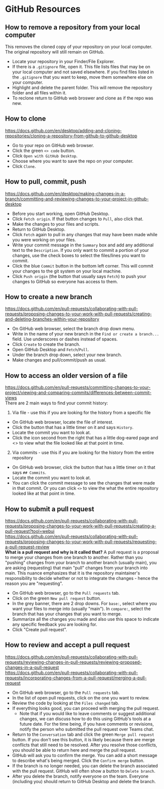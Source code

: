 
# GitHub Resources
## How to remove a repository from your local computer
This removes the cloned copy of your repository on your local computer. The original repository will still remain on GitHub. 
- Locate your repository in your Finder/File Explorer.
- If there is a `.gitignore` file, open it. This file lists files that may be on your local computer and not saved elsewhere. If you find files listed in the `.gitignore` that you want to keep, move them somewhere else on your computer.
- Highlight and delete the parent folder. This will remove the repository folder and all files within it.
- To reclone return to GitHub web broswer and clone as if the repo was new. 
## How to clone
https://docs.github.com/en/desktop/adding-and-cloning-repositories/cloning-a-repository-from-github-to-github-desktop
- Go to your repo on GitHub web browser.
- Click the green `<> code` button. 
- Click `Open with GitHub Desktop`.
- Choose where you want to save the repo on your computer. 
- Click `Clone`.
## How to pull, commit, push
https://docs.github.com/en/desktop/making-changes-in-a-branch/committing-and-reviewing-changes-to-your-project-in-github-desktop
- Before you start working, open GitHub Desktop. 
- Click `Fetch origin`. If that button changes to `Pull`, also click that. 
- Make the changes to your files and scripts. 
- Return to GitHub Desktop. 
- Click `Fetch` again to pull in any changes that may have been made while you were working on your files. 
- Write your commit message in the `Summary` box and add any additional text to the `Description`. If you only want to commit a portion of your changes, use the check boxes to select the files/lines you want to commit. 
- Click the blue `Commit` button in the bottom left corner. This will commit your changes to the git system on your local machine. 
- Click `Push origin` (the button that usually says `Fetch`) to push your changes to GitHub so everyone has access to them.
## How to create a new branch
https://docs.github.com/en/pull-requests/collaborating-with-pull-requests/proposing-changes-to-your-work-with-pull-requests/creating-and-deleting-branches-within-your-repository
- On GitHub web browser, select the branch drop down menu.
- Write in the name of your new branch in the `Find or create a branch...` field. Use underscores or dashes instead of spaces. 
- Click `Create` to create the branch. 
- Open GitHub Desktop and `Fetch`/`Pull`.
- Under the branch drop down, select your new branch. 
- Make changes and pull/commit/push as usual. 
## How to access an older version of a file
https://docs.github.com/en/pull-requests/committing-changes-to-your-project/viewing-and-comparing-commits/differences-between-commit-views  
There are 2 main ways to find your commit history:  
1. Via file - use this if you are looking for the history from a specific file  
  - On GitHub web browser, locate the file of interest.
  - Click the button that has a little timer on it and says `History`. 
  - Locate the commit you want to look at.
  - Click the icon second from the right that has a little dog-eared page and <> to view what the file looked like at that point in time.  
2. Via commits - use this if you are looking for the history from the entire repository  
  - On GitHub web browser, click the button that has a little timer on it that says `## Commits`.
  - Locate the commit you want to look at.
  - You can click the commit message to see the changes that were made in that commit. Or you can click `<>` to view the what the entire repository looked like at that point in time.
## How to submit a pull request
https://docs.github.com/en/pull-requests/collaborating-with-pull-requests/proposing-changes-to-your-work-with-pull-requests/creating-a-pull-request?tool=webui  
https://docs.github.com/en/pull-requests/collaborating-with-pull-requests/proposing-changes-to-your-work-with-pull-requests/requesting-a-pull-request-review  
**What is a pull request and why is it called that?** A pull request is a proposal to merge your changes from one branch to another. Rather than you "pushing" changes from your branch to another branch (usually main), you are asking (requesting) that main "pull" changes from your branch into main. This nuance emphasizes that it is the repository maintainer's responsibility to decide whether or not to integrate the changes - hence the reason you are "requesting".
- On GitHub web browser, go to the `Pull requests` tab.
- Click on the green `New pull request` button.
- In the grey banner, there are 2 drop downs. For `base:`, select where you want your files to merge into (usually "main"). In `compare:`, select the branch that has your changes that you want to merge.
- Summarize all the changes you made and also use this space to indicate any specific feedback you are looking for. 
- Click "Create pull request".
## How to review and accept a pull request
https://docs.github.com/en/pull-requests/collaborating-with-pull-requests/reviewing-changes-in-pull-requests/reviewing-proposed-changes-in-a-pull-request  
https://docs.github.com/en/pull-requests/collaborating-with-pull-requests/incorporating-changes-from-a-pull-request/merging-a-pull-request  
- On GitHub web browser, go to the `Pull requests` tab.
- In the list of open pull requests, click on the one you want to review. 
- Review the code by looking at the `Files changed` tab. 
- If everything looks good, you can proceed with merging the pull request. 
	- Note that if you would like to leave comments or suggest additional changes, we can discuss how to do this using GitHub's tools at a future date. For the time being, if you have comments or revisions, notify the person who submitted the pull request over Teams chat. 
- Return to the `Conversation` tab and click the green `Merge pull request` button. If you don't see this button, it is likely because there are merge conflicts that still need to be resolved. After you resolve those conflicts, you should be able to return here and merge the pull request. 
- GitHub will ask you to confirm the merge. You can add a short message to describe what's being merged. Click the `Confirm merge` button. 
- If the branch is no longer needed, you can delete the branch associated with the pull request. GitHub will often show a button to `Delete branch`. 
- After you delete the branch, notify everyone on the team. Everyone (including you) should return to GitHub Desktop and delete the branch. 

